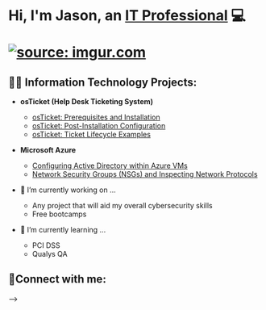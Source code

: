 <h1>Hi, I'm Jason, an <a href="https://linkedin.com//in/jason-stone876/">IT Professional</a> 💻
  
<a href="https://imgur.com/YIFyKXF"><img src="https://i.imgur.com/YIFyKXF.gif" title="source: imgur.com" /></a>


<h2>👨‍💻 Information Technology Projects:</h2>

- <b>osTicket (Help Desk Ticketing System)</b>
  - [osTicket: Prerequisites and Installation](https://github.com/Jayenots/osticket-prereqs)
  - [osTicket: Post-Installation Configuration](https://github.com/Jayenots/post-install-config)
  - [osTicket: Ticket Lifecycle Examples](https://github.com/Jayenots/ticket-lifecycle)
- <b>Microsoft Azure</b>
  - [Configuring  Active Directory within Azure VMs](https://github.com/joshmadakorcc/configure-ad)
  - [Network Security Groups (NSGs) and Inspecting Network Protocols](https://github.com/joshmadakorcc/azure-network-protocols)

- 🔭 I’m currently working on ...
  - Any project that will aid my overall cybersecurity skills 
  - Free bootcamps

- 🌱 I’m currently learning ...
  - PCI DSS
  - Qualys QA

<h2>🤳Connect with me:</h2>

[linkedin]: https://linkedin.com/in/jason-stone876/

-->
